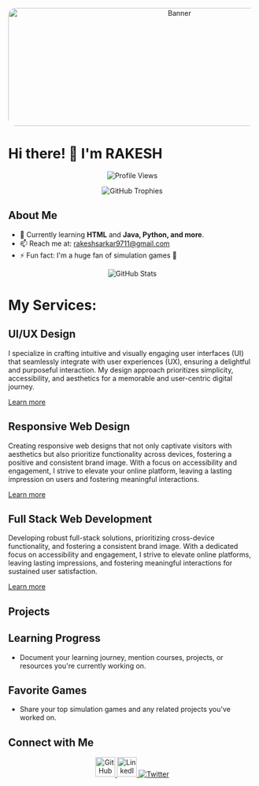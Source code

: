 <!-- Add an attention-grabbing banner with round corners -->
<p align="center">
  <img src="https://i.pinimg.com/originals/98/d6/83/98d683d99f5422d09cd093275aeae554.gif" alt="Banner" width="680" height="240" style="border-radius: 15px;">
</p>

<p align="center">
  <h1>
    Hi there! 👋 I'm RAKESH
  </h1>
</p>
<p align="center">
  <img src="https://komarev.com/ghpvc/?username=rakeshsarkar9711&label=Profile%20views&color=0e75b6&style=flat" alt="Profile Views">
</p>

<p align="center">
  <img src="https://github-profile-trophy.vercel.app/?username=rakeshsarkar9711" alt="GitHub Trophies">
</p>

## About Me

- 🌱 Currently learning **HTML** and **Java, Python, and more**.
- 📫 Reach me at: [rakeshsarkar9711@gmail.com](mailto:rakeshsarkar9711@gmail.com)
- ⚡ Fun fact: I'm a huge fan of simulation games 👀

<!-- Add a dynamic GitHub stats animation -->
<p align="center">
  <img src="https://github-readme-stats.vercel.app/api?username=rakeshsarkar9711&show_icons=true&theme=radical&count_private=true&include_all_commits=true" alt="GitHub Stats">
</p>

<p align="center">
  <h1>
    My Services:
  </h1>
</p>

<div class="services" id="services">
    <div class="services-list">
        <!-- UI/UX Design -->
        <div>
            <h2>UI/UX Design</h2>
            <p>I specialize in crafting intuitive and visually engaging user interfaces (UI) that seamlessly integrate with user experiences (UX), ensuring a delightful and purposeful interaction. My design approach prioritizes simplicity, accessibility, and aesthetics for a memorable and user-centric digital journey.</p>
            <a href="https://www.coursera.org/articles/ui-vs-ux-design" class="read">Learn more</a>
        </div>
        <div>
            <h2>Responsive Web Design</h2>
            <p>Creating responsive web designs that not only captivate visitors with aesthetics but also prioritize functionality across devices, fostering a positive and consistent brand image. With a focus on accessibility and engagement, I strive to elevate your online platform, leaving a lasting impression on users and fostering meaningful interactions.</p>
            <a href="https://developer.mozilla.org/en-US/docs/Learn/CSS/CSS_layout/Responsive_Design" class="read">Learn more</a>
        </div>
        <div>
            <h2>Full Stack Web Development</h2>
            <p>Developing robust full-stack solutions, prioritizing cross-device functionality, and fostering a consistent brand image. With a dedicated focus on accessibility and engagement, I strive to elevate online platforms, leaving lasting impressions, and fostering meaningful interactions for sustained user satisfaction.</p>
            <a href="https://www.coursera.org/articles/full-stack-developer" class="read">Learn more</a>
        </div>
    </div>
</div>

## Projects



## Learning Progress

- Document your learning journey, mention courses, projects, or resources you're currently working on.

## Favorite Games

- Share your top simulation games and any related projects you've worked on.

## Connect with Me

<!-- Add animated social media icons -->
<p align="center">
  <a href="https://github.com/rakeshsarkar9711">
    <img src="animated-github-icon-url" alt="GitHub" width="40" height="40"/>
  </a>
  <a href="#your-linkedin-url">
    <img src="animated-linkedin-icon-url" alt="LinkedIn" width="40" height="40"/>
  </a>
  <a href="#your-twitter-url">
    <img src="animated-twitter-icon-url" alt="Twitter" width
  </a>
</p>

<!-- Add a cool footer with animations or ASCII art -->
<p align="center">
  <!-- Your footer content goes here -->
</p>
